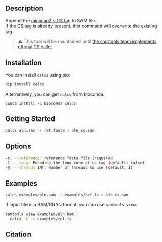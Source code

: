 ## Description

Append the [minimap2's CS tag](https://github.com/lh3/minimap2#cs) to SAM file.  
If the CS tag is already present, this command will overwrite the existing tag.


> :warning: This tool will be maintained until [the samtools team implements official CS caller](https://github.com/samtools/samtools/issues/1264).

## Installation

You can install `calcs` using pip:

```bash
pip install calcs
```

Alternatively, you can get `calcs` from bioconda:

```
conda install -c bioconda calcs
```

## Getting Started

```bash
calcs aln.sam -r ref.fasta > aln_cs.sam
```


## Options

```bash
-r, --reference: reference fasta file (required
-l, --long: Encoding the long form of cs tag (default: false)
-@, --threads INT: Number of threads to use (default: 1)
```

## Examples

```bash
calcs examples/aln.sam -r examples/ref.fa > aln_cs.sam
```

If input file is a BAM/CRAN format, you can use `samtools view`.

```bash
samtools view examples/aln.bam |
  calcs -l -r examples/ref.fa
```

## Citation

